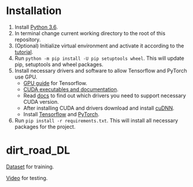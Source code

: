 # Installation

1. Install [Python 3.6](https://www.python.org/downloads/release/python-368/).
1. In terminal change current working directory to the root of this repository.
1. (Optional) Initialize virtual environment and activate it according to the
   [tutorial](https://docs.python.org/3/library/venv.html).
1. Run `python -m pip install -U pip setuptools wheel`. This will update pip, setuptools and wheel packages.
1. Install necessary drivers and software to allow Tensorflow and PyTorch use GPU.
    - [GPU guide](https://www.tensorflow.org/install/gpu#software_requirements)
      for Tensorflow.
    - [CUDA executables and documentation](https://developer.nvidia.com/cuda-downloads).
    - Read [docs](https://docs.nvidia.com/cuda/cuda-toolkit-release-notes/index.html)
      to find out which drivers you need to support necessary CUDA version.
    - After installing CUDA and drivers download and install [cuDNN](https://developer.nvidia.com/cudnn).
    - Install [Tensorflow](https://www.tensorflow.org/install/pip)
      and [PyTorch](https://pytorch.org/).
1. Run `pip install -r requirements.txt`. This will install all necessary packages for the project.

# dirt_road_DL

[Dataset](https://drive.google.com/file/d/1yEBQB7d8UI_tdMXAYe-jBWdQDU4o0zgU/view) for training.

[Video](https://drive.google.com/file/d/1HFXTIv1-z0vwpbT61OgiWgK1Slsru_00/view) for testing.
